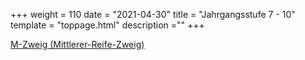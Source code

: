 +++
weight = 110
date = "2021-04-30"
title = "Jahrgangsstufe 7 - 10"
template = "toppage.html"
description =""
+++

[M-Zweig (Mittlerer-Reife-Zweig)](/schullebenseiten/m-zweig)
